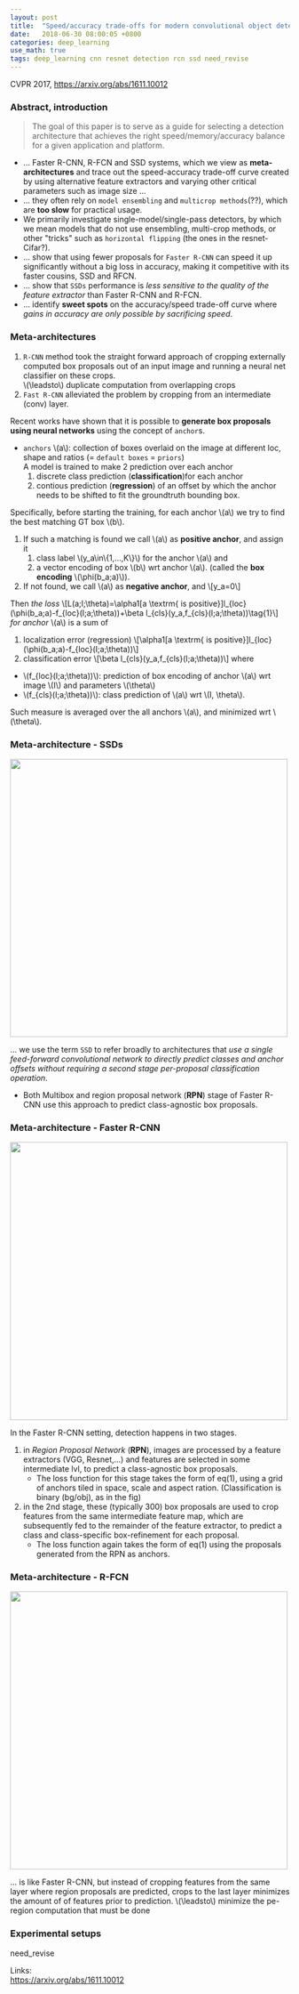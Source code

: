 ```yaml
---
layout: post
title:  "Speed/accuracy trade-offs for modern convolutional object detectors"
date:   2018-06-30 08:00:05 +0800
categories: deep_learning
use_math: true
tags: deep_learning cnn resnet detection rcn ssd need_revise
---
```


CVPR 2017, <a href="https://arxiv.org/abs/1611.10012" target="_blank">https://arxiv.org/abs/1611.10012</a>  

### Abstract, introduction

> The goal of this paper is to serve as a guide for selecting a detection architecture that achieves the right speed/memory/accuracy balance for a given application and platform.

* ... Faster R-CNN, R-FCN and SSD systems, which we view as __meta-architectures__ and trace out the speed-accuracy trade-off curve created by using alternative feature extractors and varying other critical parameters such as image size ...
* ... they often rely on `model ensembling` and `multicrop methods`(??), which are __too slow__ for practical usage.
* We primarily investigate single-model/single-pass detectors, by which we mean models that do not use ensembling, multi-crop methods, or other "tricks" such as `horizontal flipping` (the ones in the resnet-Cifar?).
* ... show that using fewer proposals for `Faster R-CNN` can speed it up significantly without a big loss in accuracy, making it competitive with its faster cousins, SSD and RFCN.
* ... show that `SSDs` performance is _less sensitive to the quality of the feature extractor_ than Faster R-CNN and R-FCN.
* ... identify __sweet spots__ on the accuracy/speed trade-off curve where _gains in accuracy are only possible by sacrificing speed_.


### Meta-architectures
1. `R-CNN` method took the straight forward approach of cropping externally computed box proposals out of an input image and running a neural net classifier on these crops.  
\\(\leadsto\\) duplicate computation from overlapping crops
2. `Fast R-CNN` alleviated the problem by cropping from an intermediate (conv) layer.

Recent works have shown that it is possible to __generate box proposals using neural networks__ using the concept of `anchor`s.
* `anchors` \\(a\\): collection of boxes overlaid on the image at different loc, shape and ratios (= `default boxes` = `priors`)  
	A model is trained to make 2 prediction over each anchor
	1. discrete class prediction (__classification__)for each anchor
	2. contious prediction (__regression__) of an offset by which the anchor needs to be shifted to fit the groundtruth bounding box.

Specifically, before starting the training, for each anchor \\(a\\) we try to find the best matching GT box \\(b\\). 

1. If such a matching is found we call \\(a\\) as __positive anchor__, and assign it  
	1. class label \\(y_a\in\\{1,...,K\\}\\) for the anchor \\(a\\) and  
	2. a vector encoding of box \\(b\\) wrt anchor \\(a\\). (called the __box encoding__ \\(\phi(b_a;a)\\)).  
2. If not found, we call \\(a\\) as __negative anchor__, and
	\\[y_a=0\\]

Then _the loss_
\\[L(a;I;\theta)=\alpha1[a \textrm\{ is positive\}]l_\{loc\}(\phi(b_a;a)-f_\{loc\}(I;a;\theta))+\beta l_\{cls\}(y\_a,f_\{cls\}(I;a;\theta))\tag\{1\}\\]
_for anchor_ \\(a\\) is a sum of
1. localization error (regression)
\\[\alpha1[a \textrm\{ is positive\}]l_\{loc\}(\phi(b_a;a)-f_\{loc\}(I;a;\theta))\\]
2. classification error
\\[\beta l_\{cls\}(y\_a,f_\{cls\}(I;a;\theta))\\]
where
* \\(f_\{loc\}(I;a;\theta))\\): prediction of box encoding of anchor \\(a\\) wrt image \\(I\\) and parameters \\(\theta\\)
* \\(f_\{cls\}(I;a;\theta))\\): class prediction of \\(a\\) wrt \\(I, \theta\\).  

Such measure is averaged over the all anchors \\(a\\), and minimized wrt \\(\theta\\).




### Meta-architecture - SSDs
<img src="{{ site.url }}/images/deeplearning/tradeoff/ssd.png" class="center" style="width:500px"/>

... we use the term `SSD` to refer broadly to architectures that _use a single feed-forward convolutional network to directly predict classes and anchor offsets without requiring a second stage per-proposal classification operation_.

* Both Multibox and region proposal network (__RPN__) stage of Faster R-CNN use this approach to predict class-agnostic box proposals.


### Meta-architecture - Faster R-CNN
<img src="{{ site.url }}/images/deeplearning/tradeoff/faster.png" class="center" style="width:500px"/>

In the Faster R-CNN setting, detection happens in two stages.
1. in _Region Proposal Network_ (__RPN__), images are processed by a feature extractors (VGG, Resnet,...) and features are selected in some intermediate lvl, to predict a class-agnostic box proposals.  
	* The loss function for this stage takes the form of eq(1), using a grid of anchors tiled in space, scale and aspect ration. (Classification is binary (bg/obj), as in the fig)
2. in the 2nd stage, these (typically 300) box proposals are used to crop features from the same intermediate feature map, which are subsequently fed to the remainder of the feature extractor, to predict a class and class-specific box-refinement for each proposal.  
	* The loss function again takes the form of eq(1) using the proposals generated from the RPN as anchors.


### Meta-architecture - R-FCN
<img src="{{ site.url }}/images/deeplearning/tradeoff/rfcn.png" class="center" style="width:500px"/>

... is like Faster R-CNN, but instead of cropping features from the same layer where region proposals are predicted, crops to the last layer minimizes the amount of of features prior to prediction.
\\(\leadsto\\) minimize the pe-region computation that must be done


### Experimental setups
need_revise

Links:  
<a href="https://arxiv.org/abs/1611.10012" target="_blank">https://arxiv.org/abs/1611.10012</a>  